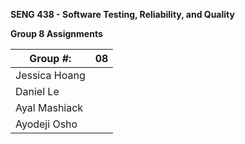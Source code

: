 **SENG 438 - Software Testing, Reliability, and Quality**

**Group 8 Assignments**

| Group \#:      |  08 |
| -------------- | --- |
| Jessica Hoang  |     |
| Daniel Le      |     |
| Ayal Mashiack  |     |
| Ayodeji Osho   |     |

